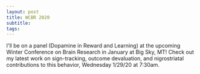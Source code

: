 ```yaml
---
layout: post
title: WCBR 2020
subtitle:
tags:
---
```


I'll be on a panel (Dopamine in Reward and Learning) at the upcoming Winter Conference on Brain Research in January at Big Sky, MT! Check out my latest work on sign-tracking, outcome devaluation, and nigrostriatal contributions to this behavior, Wednesday 1/29/20 at 7:30am.
